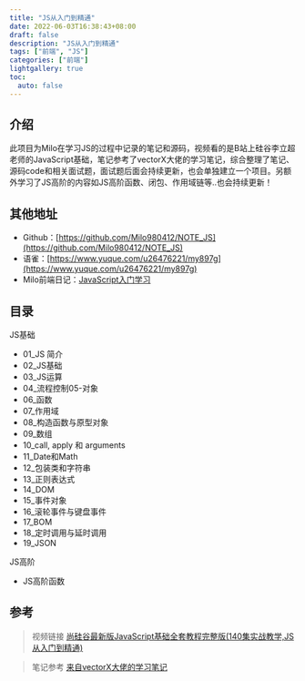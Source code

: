 ```yaml
---
title: "JS从入门到精通"
date: 2022-06-03T16:38:43+08:00
draft: false
description: "JS从入门到精通"
tags: ["前端", "JS"]
categories: ["前端"]
lightgallery: true
toc:
  auto: false
---
```


## 介绍

此项目为Milo在学习JS的过程中记录的笔记和源码，视频看的是B站上硅谷李立超老师的JavaScript基础，笔记参考了vectorX大佬的学习笔记，综合整理了笔记、源码code和相关面试题，面试题后面会持续更新，也会单独建立一个项目。另额外学习了JS高阶的内容如JS高阶函数、闭包、作用域链等..也会持续更新！

## 其他地址

- Github：[https://github.com/Milo980412/NOTE_JS](https://github.com/Milo980412/NOTE_JS)
- 语雀：[https://www.yuque.com/u26476221/my897g](https://www.yuque.com/u26476221/my897g)
- Milo前端日记：[JavaScript入门学习](https://miloreact.github.io/pages/javascript/start.html)

## 目录

JS基础

- 01_JS 简介
- 02_JS基础
- 03_JS运算
- 04_流程控制05-对象
- 06_函数
- 07_作用域
- 08_构造函数与原型对象
- 09_数组
- 10_call, apply 和 arguments
- 11_Date和Math
- 12_包装类和字符串
- 13_正则表达式
- 14_DOM
- 15_事件对象
- 16_滚轮事件与键盘事件
- 17_BOM
- 18_定时调用与延时调用
- 19_JSON

JS高阶

- JS高阶函数

## 参考
> 视频链接 [尚硅谷最新版JavaScript基础全套教程完整版(140集实战教学,JS从入门到精通)](https://www.yuque.com/books/share/8400860b-c820-44d7-9664-0ebe8a534277?#)

> 笔记参考 [来自vectorX大佬的学习笔记](https://www.yuque.com/u21195183/phhed3)